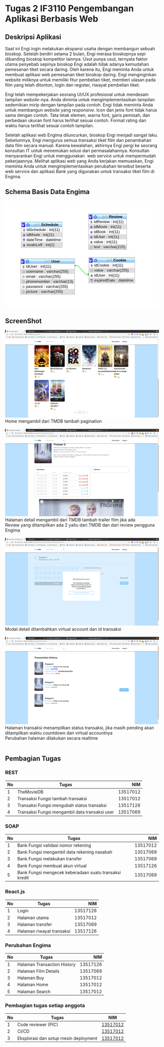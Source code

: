 # Tugas 2 IF3110 Pengembangan Aplikasi Berbasis Web

## Deskripsi Aplikasi

Saat ini Engi ingin melakukan ekspansi usaha dengan membangun sebuah bioskop. Setelah berdiri selama 2 bulan, Engi merasa bioskopnya sepi dibanding bioskop kompetitor lainnya. Usut punya usut, ternyata faktor utama penyebab sepinya bioskop Engi adalah tidak adanya kemudahan pemesanan tiket secara daring. Oleh karena itu, Engi meminta Anda untuk membuat aplikasi web pemesanan tiket bioskop daring. Engi menginginkan website miliknya untuk memiliki fitur pembelian tiket, memberi ulasan pada film yang telah ditonton, login dan register, riwayat pembelian tiket.

Engi telah mempekerjakan seorang UI/UX profesional untuk mendesain tampilan *website*-nya. Anda diminta untuk mengimplementasikan tampilan sedemikian mirip dengan tampilan pada contoh. Engi tidak meminta Anda untuk membangun *website* yang *responsive*. Icon dan jenis font tidak harus sama dengan contoh. Tata letak elemen, warna font, garis pemisah, dan perbedaan ukuran font harus terlihat sesuai contoh. Format rating dan waktu harus terlihat sesuai contoh tampilan.

Setelah aplikasi web Engima diluncurkan, bioskop Engi menjadi sangat laku. Sebelumnya, Engi
mengurus semua transaksi tiket film dan penambahan data film secara manual. Karena
kewalahan, akhirnya Engi pergi ke seorang konsultan IT untuk menemukan solusi dari
permasalahannya. Konsultan menyarankan Engi untuk menggunakan ​ web service untuk
mempermudah pekerjaannya. Melihat aplikasi web yang Anda kerjakan memuaskan, Engi
meminta Anda untuk mengimplementasikan perubahan tersebut beserta ​ web service dan
aplikasi Bank yang digunakan untuk transaksi tiket film di Engima.

## Schema Basis Data Engima
![](ss/db.jpg)


## ScreenShot
![](ss/home.png)
Home mengambil dari TMDB tambah pagination
<br><br>
![](ss/detail.png)
Halaman detail mengambil dari TMDB tambah trailer film jika ada<br>
Review yang ditampilkan ada 2 yaitu dari TMDB dan dari review pengguna Engima
<br><br>
![](ss/modal.png)
Modal detail ditambahkan virtual account dan id transaksi
<br><br>
![](ss/transaksi.png)
Halaman transaksi menampilkan status transaksi, jika masih pending akan ditampilkan waktu countdown dan virtual accountnya<br>
Perubahan halaman dilakukan secara realtime
<br><br>


## Pembagian Tugas

### REST
| No | Tugas         | NIM      |
| ---|---------------|---------:|
| 1  | TheMovieDB | 13517012 |
| 2  | Transaksi Fungsi tambah transaksi | 13517012 |
| 3  | Transaksi Fungsi mengubah status transaksi | 13517126 |
| 4  | Transaksi Fungsi mengambil data transaksi user | 13517069 |

### SOAP
| No | Tugas         | NIM      |
| ---|---------------|---------:|
| 1  | Bank Fungsi validasi nomor rekening | 13517012 |
| 2  | Bank Fungsi mengambil data rekening nasabah | 13517069 |
| 3  | Bank Fungsi melakukan transfer | 13517069 |
| 4  | Bank Fungsi membuat akun virtual | 13517126 |
| 5  | Bank Fungsi mengecek keberadaan suatu transaksi kredit | 13517069 |

### React.js
| No | Tugas         | NIM      |
| ---|---------------|---------:|
| 1  | Login | 13517126 |
| 2  | Halaman utama | 13517012 |
| 3  | Halaman transfer | 13517069 |
| 4  | Halaman riwayat transaksi | 13517126 |

### Perubahan Engima
| No | Tugas         | NIM      |
| ---|---------------|---------:|
| 1  | Halaman Transaction History | 13517126 |
| 2  | Halaman Film Details | 13517069 |
| 3  | Halaman Buy | 13517012 |
| 4  | Halaman Home | 13517012 |
| 5  | Halaman Search | 13517012 |

### Pembagian tugas setiap anggota
|**No**|**Tugas**|**NIM**|
|-|-|-|
|1|Code reviewer (PIC)|[13517012](#johanes)|
|2|CI/CD|[13517012](#johanes)|
|3|Eksplorasi dan *setup* mesin deployment|[13517012](#johanes)|